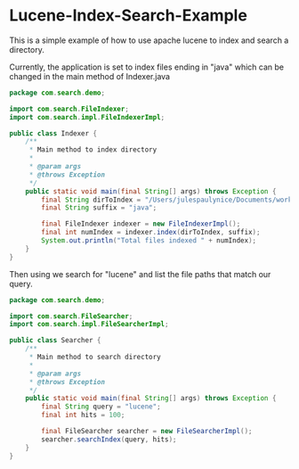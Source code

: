Lucene-Index-Search-Example
===========================

This is a simple example of how to use apache lucene to index and search a directory.

Currently, the application is set to index files ending in "java" which can be changed in the main method of Indexer.java
```java
package com.search.demo;

import com.search.FileIndexer;
import com.search.impl.FileIndexerImpl;

public class Indexer {
    /**
     * Main method to index directory
     *
     * @param args
     * @throws Exception
     */
    public static void main(final String[] args) throws Exception {
        final String dirToIndex = "/Users/julespaulynice/Documents/workspace";
        final String suffix = "java";

        final FileIndexer indexer = new FileIndexerImpl();
        final int numIndex = indexer.index(dirToIndex, suffix);
        System.out.println("Total files indexed " + numIndex);
    }
}
```

Then using we search for "lucene" and list the file paths that match our query.

```java
package com.search.demo;

import com.search.FileSearcher;
import com.search.impl.FileSearcherImpl;

public class Searcher {
    /**
     * Main method to search directory
     *
     * @param args
     * @throws Exception
     */
    public static void main(final String[] args) throws Exception {
        final String query = "lucene";
        final int hits = 100;

        final FileSearcher searcher = new FileSearcherImpl();
        searcher.searchIndex(query, hits);
    }
}
```
